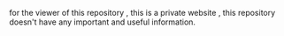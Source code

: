 for the viewer of this repository , this is a private website , this repository doesn't have any important and useful information.


